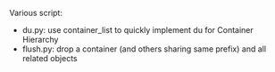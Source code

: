 
Various script:

- du.py: use container_list to quickly implement du for Container Hierarchy
- flush.py: drop a container (and others sharing same prefix) and all related objects
